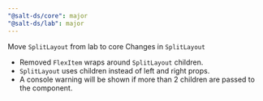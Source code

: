 ```yaml
---
"@salt-ds/core": major
"@salt-ds/lab": major
---
```


Move `SplitLayout` from lab to core
Changes in `SplitLayout`

- Removed `FlexItem` wraps around `SplitLayout` children.
- `SplitLayout` uses children instead of left and right props.
- A console warning will be shown if more than 2 children are passed to the component.

